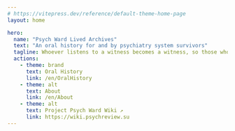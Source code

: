 ```yaml
---
# https://vitepress.dev/reference/default-theme-home-page
layout: home

hero:
  name: "Psych Ward Lived Archives"
  text: "An oral history for and by psychiatry system survivors"
  tagline: Whoever listens to a witness becomes a witness, so those who hear us, those who read us must continue to bear witness for us.
  actions:
    - theme: brand
      text: Oral History
      link: /en/OralHistory
    - theme: alt
      text: About
      link: /en/About
    - theme: alt
      text: Project Psych Ward Wiki ↗️
      link: https://wiki.psychreview.su
---
```


